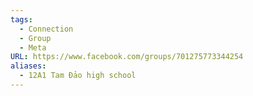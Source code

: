 ```yaml
---
tags:
  - Connection
  - Group
  - Meta
URL: https://www.facebook.com/groups/701275773344254
aliases:
  - 12A1 Tam Đảo high school
---
```

